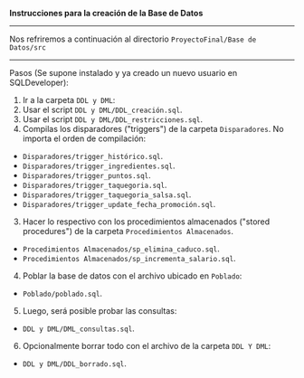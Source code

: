 **Instrucciones para la creación de la Base de Datos**

***

Nos refriremos a continuación al directorio `ProyectoFinal/Base de Datos/src`
***

Pasos (Se supone instalado y ya creado un nuevo usuario en SQLDeveloper):

1. Ir a la carpeta `DDL y DML`:
  1. Usar el script `DDL y DML/DDL_creación.sql`.
  2. Usar el script `DDL y DML/DDL_restricciones.sql`.
2. Compilas los disparadores ("triggers") de la carpeta `Disparadores`. 
   No importa el orden de compilación:
  - `Disparadores/trigger_histórico.sql`.
  - `Disparadores/trigger_ingredientes.sql`.
  - `Disparadores/trigger_puntos.sql`.
  - `Disparadores/trigger_taquegoria.sql`.
  - `Disparadores/trigger_taquegoria_salsa.sql`.
  - `Disparadores/trigger_update_fecha_promoción.sql`.
3. Hacer lo respectivo con los procedimientos almacenados ("stored procedures") de la carpeta `Procedimientos Almacenados`.
  - `Procedimientos Almacenados/sp_elimina_caduco.sql`.
  - `Procedimientos Almacenados/sp_incrementa_salario.sql`.
4. Poblar la base de datos con el archivo ubicado en `Poblado`:
  - `Poblado/poblado.sql`.
5. Luego, será posible probar las consultas:
  - `DDL y DML/DML_consultas.sql`.
6. Opcionalmente borrar todo con el archivo de la carpeta `DDL Y DML`:
  - `DDL y DML/DDL_borrado.sql`.